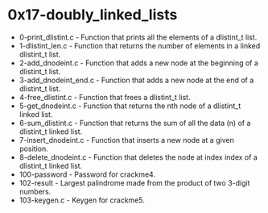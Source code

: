 # 0x17-doubly_linked_lists

* 0-print_dlistint.c - Function that prints all the elements of a dlistint_t list.
* 1-dlistint_len.c - Function that returns the number of elements in a linked dlistint_t list.
* 2-add_dnodeint.c - Function that adds a new node at the beginning of a dlistint_t list.
* 3-add_dnodeint_end.c - Function that adds a new node at the end of a dlistint_t list.
* 4-free_dlistint.c - Function that frees a dlistint_t list.
* 5-get_dnodeint.c - Function that returns the nth node of a dlistint_t linked list.
* 6-sum_dlistint.c - Function that returns the sum of all the data (n) of a dlistint_t linked list.
* 7-insert_dnodeint.c - Function that inserts a new node at a given position.
* 8-delete_dnodeint.c - Function that deletes the node at index index of a dlistint_t linked list.
* 100-password - Password for crackme4.
* 102-result - Largest palindrome made from the product of two 3-digit numbers.
* 103-keygen.c - Keygen for crackme5.
